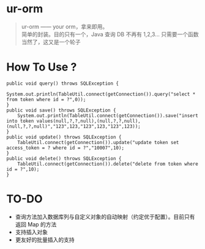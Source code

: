 # ur-orm
> ur-orm —— your orm，拿来即用。  
> 简单的封装。目的只有一个，Java 查询 DB 不再有 1,2,3... 只需要一个函数  
> 当然了，这又是一个轮子

# How To Use ?

```
public void query() throws SQLException {
    System.out.println(TableUtil.connect(getConnection()).query("select * from token where id = ?",0));
}
public void save() throws SQLException {
    System.out.println(TableUtil.connect(getConnection()).save("insert into token values(null,?,?,null),(null,?,?,null),(null,?,?,null)","123",123,"123",123,"123",123));
}
public void update() throws SQLException {
    TableUtil.connect(getConnection()).update("update token set access_token = ? where id = ?","10007",10);
}
public void delete() throws SQLException {
    TableUtil.connect(getConnection()).delete("delete from token where id = ?",10);
}
```

# TO-DO
 - 查询方法加入数据库列与自定义对象的自动映射（约定优于配置）。目前只有返回 Map 的方法
 - 支持插入对象
 - 更友好的批量插入的支持
